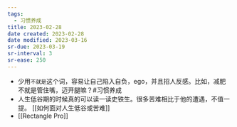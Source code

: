 ```yaml
---
tags:
  - 习惯养成
title: 2023-02-28
date created: 2023-02-28
date modified: 2023-03-16
sr-due: 2023-03-19
sr-interval: 3
sr-ease: 250
---
```


- 少用`不就是`这个词，容易让自己陷入自负，ego，并且招人反感。比如，减肥不就是管住嘴，迈开腿嘛？#习惯养成
- 人生低谷期的时候真的可以读一读史铁生。很多苦难相比于他的遭遇，不值一提。 [[如何面对人生低谷或苦难]]
- [[Rectangle Pro]]
